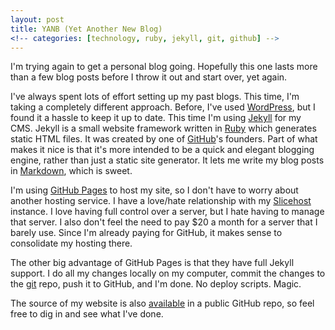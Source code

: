 ```yaml
---
layout: post
title: YANB (Yet Another New Blog)
<!-- categories: [technology, ruby, jekyll, git, github] -->
---
```


I'm trying again to get a personal blog going. Hopefully this one lasts more than a few blog posts before I throw it out and start over, yet again.

I've always spent lots of effort setting up my past blogs. This time, I'm taking a completely different approach. Before, I've used [WordPress][], but I found it a hassle to keep it up to date. This time I'm using [Jekyll][] for my CMS. Jekyll is a small website framework written in [Ruby][] which generates static HTML files. It was created by one of [GitHub][]'s founders. Part of what makes it nice is that it's more intended to be a quick and elegant blogging engine, rather than just a static site generator. It lets me write my blog posts in [Markdown][], which is sweet.

I'm using [GitHub Pages][pages] to host my site, so I don't have to worry about another hosting service. I have a love/hate relationship with my [Slicehost][] instance. I love having full control over a server, but I hate having to manage that server. I also don't feel the need to pay $20 a month for a server that I barely use. Since I'm already paying for GitHub, it makes sense to consolidate my hosting there.

The other big advantage of GitHub Pages is that they have full Jekyll support. I do all my changes locally on my computer, commit the changes to the [git][] repo, push it to GitHub, and I'm done. No deploy scripts. Magic.

The source of my website is also [available][repo] in a public GitHub repo, so feel free to dig in and see what I've done.

[wordpress]: http://www.wordpress.org/
[jekyll]: http://jekyllrb.com/
[ruby]: http://www.ruby-lang.org/
[github]: http://github.com/
[markdown]: http://en.wikipedia.org/wiki/Markdown
[pages]: http://pages.github.com/
[slicehost]: http://www.slicehost.com/
[git]: http://git-scm.com/
[repo]: http://github.com/ericreid/ericreid.github.com